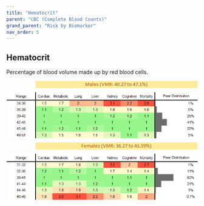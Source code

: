 ```yaml
---
title: "Hematocrit"
parent: "CBC (Complete Blood Counts)"
grand_parent: "Risk by Biomarker"
nav_order: 5
---
```



## Hematocrit


Percentage of blood volume made up by red blood cells. 

<div style="display: flex; flex-direction: column; gap: 10px;">

  <img src="/assets/images/vmrbiomarker_hematocrit__male.png" alt="Hematocrit VMR Male" style="margin-left: 15%">
  <img src="/assets/images/rr_hematocrit__male.png" alt="Hematocrit RR Male">

  <img src="/assets/images/vmrbiomarker_hematocrit__female.png" alt="Hematocrit VMR Female" style="margin-left: 15%; ">
  <img src="/assets/images/rr_hematocrit__female.png" alt="Hematocrit RR Female">

</div>



